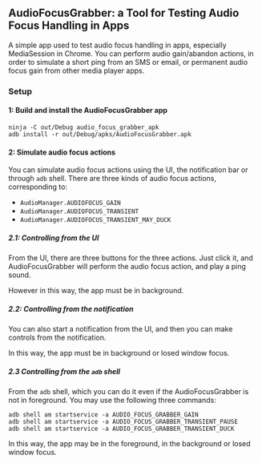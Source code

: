 ## AudioFocusGrabber: a Tool for Testing Audio Focus Handling in Apps

A simple app used to test audio focus handling in apps, especially
MediaSession in Chrome. You can perform audio gain/abandon actions, in
order to simulate a short ping from an SMS or email, or permanent
audio focus gain from other media player apps.

### Setup

#### 1: Build and install the AudioFocusGrabber app

	ninja -C out/Debug audio_focus_grabber_apk
	adb install -r out/Debug/apks/AudioFocusGrabber.apk

#### 2: Simulate audio focus actions

You can simulate audio focus actions using the UI, the notification
bar or through `adb` shell. There are three kinds of audio focus
actions, corresponding to:

* `AudioManager.AUDIOFOCUS_GAIN`
* `AudioManager.AUDIOFOCUS_TRANSIENT`
* `AudioManager.AUDIOFOCUS_TRANSIENT_MAY_DUCK`

##### 2.1: Controlling from the UI

From the UI, there are three buttons for the three actions. Just click
it, and AudioFocusGrabber will perform the audio focus action, and play a ping
sound.

However in this way, the app must be in background.

##### 2.2: Controlling from the notification

You can also start a notification from the UI, and then you can make
controls from the notification.

In this way, the app must be in background or losed window focus.

##### 2.3 Controlling from the `adb` shell

From the `adb` shell, which you can do it even if the AudioFocusGrabber is not
in foreground. You may use the following three commands:

	adb shell am startservice -a AUDIO_FOCUS_GRABBER_GAIN
	adb shell am startservice -a AUDIO_FOCUS_GRABBER_TRANSIENT_PAUSE
	adb shell am startservice -a AUDIO_FOCUS_GRABBER_TRANSIENT_DUCK

In this way, the app may be in the foreground, in the background or
losed window focus.
